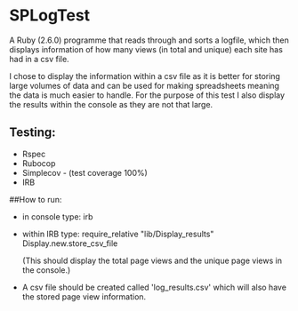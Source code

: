 # SPLogTest

A Ruby (2.6.0) programme that reads through and sorts a logfile, which then displays information of how many views (in total and unique) each site has had in a csv file.

I chose to display the information within a csv file as it is better for storing large volumes of data and can be used for making spreadsheets meaning the data is much easier to handle. For the purpose of this test I also display the results within the console as they are not that large.

## Testing:
- Rspec
- Rubocop
- Simplecov - (test coverage 100%)
- IRB

##How to run:
- in console type: irb
- within IRB type: require_relative "lib/Display_results"
                   Display.new.store_csv_file

  (This should display the total page views and the unique page views in the console.)

- A csv file should be created called 'log_results.csv' which will also have the  stored page view information.
